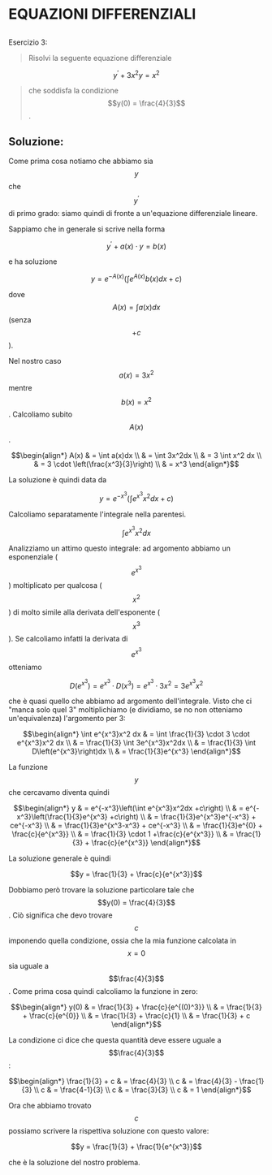 ﻿# EQUAZIONI DIFFERENZIALI

<!--Upmath extremely simplifies this task by using Markdown and LaTeX. It converts the Markdown syntax extended with LaTeX equations support into HTML code you can publish anywhere on the web.-->

<!--![Paper written in LaTeX](/i/latex.jpg)-->

## 

Esercizio 3:

> Risolvi la seguente equazione differenziale

$$y^{'}+3x^2y = x^2$$

> che soddisfa la condizione $$y(0) = \frac{4}{3}$$.

## Soluzione:

Come prima cosa notiamo che abbiamo sia $$y$$ che $$y^{'}$$ di primo grado: siamo quindi di fronte a un'equazione differenziale lineare. 

Sappiamo che in generale si scrive nella forma

$$y^{'} + a(x) \cdot y = b(x)$$

e ha soluzione

$$y = e^{-A(x)}\left(\int e^{A(x)}b(x)dx + c\right)$$

dove $$A(x) = \int a(x)dx$$ (senza $$+c$$).

Nel nostro caso $$a(x) = 3x^2$$ mentre $$b(x) = x^2$$. Calcoliamo subito $$A(x)$$.  

$$\begin{align*}
A(x) & = \int a(x)dx \\
& = \int 3x^2dx \\
& = 3 \int x^2 dx \\
& = 3 \cdot \left(\frac{x^3}{3}\right) \\
& = x^3
\end{align*}$$

La soluzione è quindi data da

$$y = e^{-x^3}\left(\int e^{x^3}x^2dx +c\right)$$

Calcoliamo separatamente l'integrale nella parentesi.

$$\int e^{x^3}x^2 dx$$

Analizziamo un attimo questo integrale: ad argomento abbiamo un esponenziale ($$e^{x^3}$$) moltiplicato per qualcosa ($$x^2$$) di molto simile alla derivata dell'esponente ($$x^3$$). Se calcoliamo infatti la derivata di $$e^{x^3}$$ otteniamo 

$$D\left(e^{x^3}\right) = e^{x^3} \cdot D(x^3) = e^{x^3} \cdot 3x^2 = 3e^{x^3}x^2$$

che è quasi quello che abbiamo ad argomento dell'integrale. Visto che ci "manca solo quel 3" moltiplichiamo (e dividiamo, se no non otteniamo un'equivalenza) l'argomento per 3:

$$\begin{align*}
\int e^{x^3}x^2 dx & = \int \frac{1}{3} \cdot 3 \cdot e^{x^3}x^2 dx \\
& = \frac{1}{3} \int 3e^{x^3}x^2dx \\
& = \frac{1}{3} \int D\left(e^{x^3}\right)dx \\
& = \frac{1}{3}e^{x^3}
\end{align*}$$ 

La funzione $$y$$ che cercavamo diventa quindi 

$$\begin{align*}
y & = e^{-x^3}\left(\int e^{x^3}x^2dx +c\right) \\
& = e^{-x^3}\left(\frac{1}{3}e^{x^3} +c\right) \\
& = \frac{1}{3}e^{x^3}e^{-x^3} + ce^{-x^3} \\
& = \frac{1}{3}e^{x^3-x^3} + ce^{-x^3} \\
& = \frac{1}{3}e^{0} + \frac{c}{e^{x^3}} \\
& = \frac{1}{3} \cdot 1 +\frac{c}{e^{x^3}} \\
& = \frac{1}{3} + \frac{c}{e^{x^3}}
\end{align*}$$

La soluzione generale è quindi 

$$y = \frac{1}{3} + \frac{c}{e^{x^3}}$$

Dobbiamo però trovare la soluzione particolare tale che $$y(0) = \frac{4}{3}$$. Ciò significa che devo trovare $$c$$ imponendo quella condizione, ossia che la mia funzione calcolata in $$x=0$$ sia uguale a $$\frac{4}{3}$$. Come prima cosa quindi calcoliamo la funzione in zero:

$$\begin{align*}
y(0) & = \frac{1}{3} + \frac{c}{e^{(0)^3}} \\
& = \frac{1}{3} + \frac{c}{e^{0}} \\
& = \frac{1}{3} + \frac{c}{1} \\
& = \frac{1}{3} + c
\end{align*}$$

La condizione ci dice che questa quantità deve essere uguale a $$\frac{4}{3}$$:

$$\begin{align*}
\frac{1}{3} + c & = \frac{4}{3} \\
c & = \frac{4}{3} - \frac{1}{3} \\
c & = \frac{4-1}{3} \\
c & = \frac{3}{3} \\
c & = 1
\end{align*}$$

Ora che abbiamo trovato $$c$$ possiamo scrivere la rispettiva soluzione con questo valore:

$$y = \frac{1}{3} + \frac{1}{e^{x^3}}$$

che è la soluzione del nostro problema.


